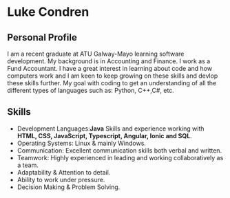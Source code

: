 # Luke Condren
## Personal Profile

I am a recent graduate at ATU Galway-Mayo learning software development. My background is in Accounting and Finance. I work as a Fund Accountant. I have a great interest in learning about code and how computers work and I am keen to keep growing on these skills and devlop these skills further. 
My goal with coding to get an understanding of all the different types of languages such as: Python, C++,C#, etc.

## Skills

- Development Languages:**Java** Skills and experience working with **HTML, CSS, JavaScript, Typescript, Angular, Ionic and SQL**.
- Operating Systems: Linux & mainly Windows.
- Communication: Excellent communication skills both verbal and written.
- Teamwork: Highly experienced in leading and working collaboratively as a team.
- Adaptability & Attention to detail.
- Ability to work under pressure.
- Decision Making & Problem Solving.


